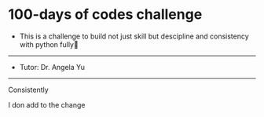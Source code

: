 # 100-days of codes challenge
- This is a challenge to build not just skill but descipline and consistency with python fully🐍
---------------------
- Tutor: Dr. Angela Yu 
---------------------
Consistently

I don add to the change 
